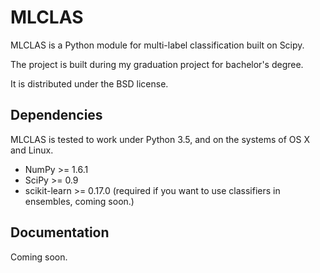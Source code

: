 # MLCLAS
MLCLAS is a Python module for multi-label classification built on Scipy.

The project is built during my graduation project for bachelor's degree.

It is distributed under the BSD license.

## Dependencies
MLCLAS is tested to work under Python 3.5, and on the systems of OS X and Linux.
- NumPy >= 1.6.1
- SciPy >= 0.9
- scikit-learn >= 0.17.0 (required if you want to use classifiers in ensembles, coming soon.)

## Documentation
Coming soon.


